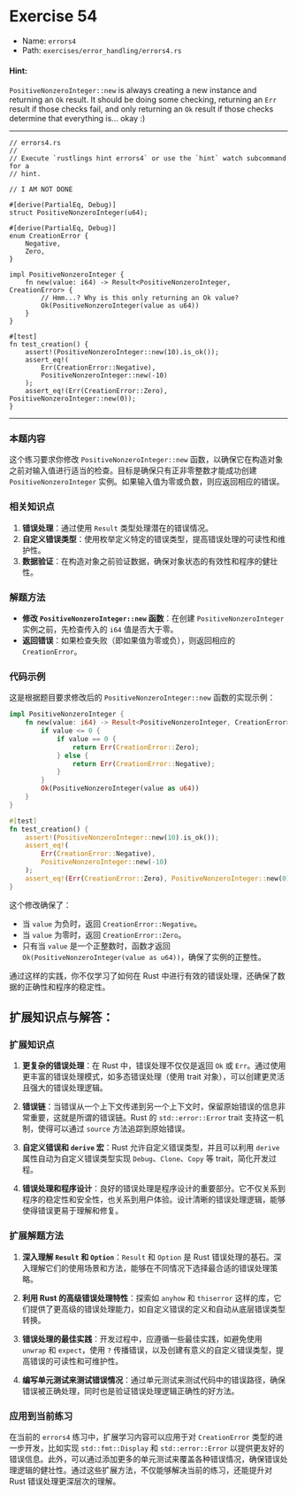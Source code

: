 # Exercise 54

- Name: ```errors4```
- Path: ```exercises/error_handling/errors4.rs```
#### Hint: 

`PositiveNonzeroInteger::new` is always creating a new instance and returning an `Ok` result. It should be doing some checking, returning an `Err` result if those checks fail, and only returning an `Ok` result if those checks determine that everything is... okay :)


---



```rust,editable
// errors4.rs
//
// Execute `rustlings hint errors4` or use the `hint` watch subcommand for a
// hint.

// I AM NOT DONE

#[derive(PartialEq, Debug)]
struct PositiveNonzeroInteger(u64);

#[derive(PartialEq, Debug)]
enum CreationError {
    Negative,
    Zero,
}

impl PositiveNonzeroInteger {
    fn new(value: i64) -> Result<PositiveNonzeroInteger, CreationError> {
        // Hmm...? Why is this only returning an Ok value?
        Ok(PositiveNonzeroInteger(value as u64))
    }
}

#[test]
fn test_creation() {
    assert!(PositiveNonzeroInteger::new(10).is_ok());
    assert_eq!(
        Err(CreationError::Negative),
        PositiveNonzeroInteger::new(-10)
    );
    assert_eq!(Err(CreationError::Zero), PositiveNonzeroInteger::new(0));
}

```

---

### 本题内容
这个练习要求你修改 `PositiveNonzeroInteger::new` 函数，以确保它在构造对象之前对输入值进行适当的检查。目标是确保只有正非零整数才能成功创建 `PositiveNonzeroInteger` 实例。如果输入值为零或负数，则应返回相应的错误。

### 相关知识点
1. **错误处理**：通过使用 `Result` 类型处理潜在的错误情况。
2. **自定义错误类型**：使用枚举定义特定的错误类型，提高错误处理的可读性和维护性。
3. **数据验证**：在构造对象之前验证数据，确保对象状态的有效性和程序的健壮性。

### 解题方法
- **修改 `PositiveNonzeroInteger::new` 函数**：在创建 `PositiveNonzeroInteger` 实例之前，先检查传入的 `i64` 值是否大于零。
- **返回错误**：如果检查失败（即如果值为零或负），则返回相应的 `CreationError`。

### 代码示例
这是根据题目要求修改后的 `PositiveNonzeroInteger::new` 函数的实现示例：

```rust
impl PositiveNonzeroInteger {
    fn new(value: i64) -> Result<PositiveNonzeroInteger, CreationError> {
        if value <= 0 {
            if value == 0 {
                return Err(CreationError::Zero);
            } else {
                return Err(CreationError::Negative);
            }
        }
        Ok(PositiveNonzeroInteger(value as u64))
    }
}

#[test]
fn test_creation() {
    assert!(PositiveNonzeroInteger::new(10).is_ok());
    assert_eq!(
        Err(CreationError::Negative),
        PositiveNonzeroInteger::new(-10)
    );
    assert_eq!(Err(CreationError::Zero), PositiveNonzeroInteger::new(0));
}
```

这个修改确保了：
- 当 `value` 为负时，返回 `CreationError::Negative`。
- 当 `value` 为零时，返回 `CreationError::Zero`。
- 只有当 `value` 是一个正整数时，函数才返回 `Ok(PositiveNonzeroInteger(value as u64))`，确保了实例的正整性。

通过这样的实践，你不仅学习了如何在 Rust 中进行有效的错误处理，还确保了数据的正确性和程序的稳定性。

## 扩展知识点与解答：

### 扩展知识点

1. **更复杂的错误处理**：在 Rust 中，错误处理不仅仅是返回 `Ok` 或 `Err`。通过使用更丰富的错误处理模式，如多态错误处理（使用 trait 对象），可以创建更灵活且强大的错误处理逻辑。

2. **错误链**：当错误从一个上下文传递到另一个上下文时，保留原始错误的信息非常重要，这就是所谓的错误链。Rust 的 `std::error::Error` trait 支持这一机制，使得可以通过 `source` 方法追踪到原始错误。

3. **自定义错误和 `derive` 宏**：Rust 允许自定义错误类型，并且可以利用 `derive` 属性自动为自定义错误类型实现 `Debug`、`Clone`、`Copy` 等 trait，简化开发过程。

4. **错误处理和程序设计**：良好的错误处理是程序设计的重要部分。它不仅关系到程序的稳定性和安全性，也关系到用户体验。设计清晰的错误处理逻辑，能够使得错误更易于理解和修复。

### 扩展解题方法

1. **深入理解 `Result` 和 `Option`**：`Result` 和 `Option` 是 Rust 错误处理的基石。深入理解它们的使用场景和方法，能够在不同情况下选择最合适的错误处理策略。

2. **利用 Rust 的高级错误处理特性**：探索如 `anyhow` 和 `thiserror` 这样的库，它们提供了更高级的错误处理能力，如自定义错误的定义和自动从底层错误类型转换。

3. **错误处理的最佳实践**：开发过程中，应遵循一些最佳实践，如避免使用 `unwrap` 和 `expect`，使用 `?` 传播错误，以及创建有意义的自定义错误类型，提高错误的可读性和可维护性。

4. **编写单元测试来测试错误情况**：通过单元测试来测试代码中的错误路径，确保错误被正确处理，同时也是验证错误处理逻辑正确性的好方法。

### 应用到当前练习

在当前的 `errors4` 练习中，扩展学习内容可以应用于对 `CreationError` 类型的进一步开发，比如实现 `std::fmt::Display` 和 `std::error::Error` 以提供更友好的错误信息。此外，可以通过添加更多的单元测试来覆盖各种错误情况，确保错误处理逻辑的健壮性。通过这些扩展方法，不仅能够解决当前的练习，还能提升对 Rust 错误处理更深层次的理解。
